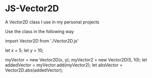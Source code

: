 # JS-Vector2D
A Vector2D class I use in my personal projects

Use the class in the following way

import Vector2D from './Vector2D.js'

let x = 5;
let y = 10;

myVector = new Vector2D(x, y);
myVector2 = new Vector2D(5, 10);
let addedVector = myVector.add(myVector2);
let absVector = Vector2D.abs(addedVector);

